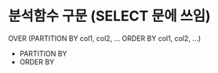 # 분석함수 구문 (SELECT 문에 쓰임)
OVER (PARTITION BY col1, col2, ...
      ORDER BY col1, col2, ...)
      
- PARTITION BY 
- ORDER BY
